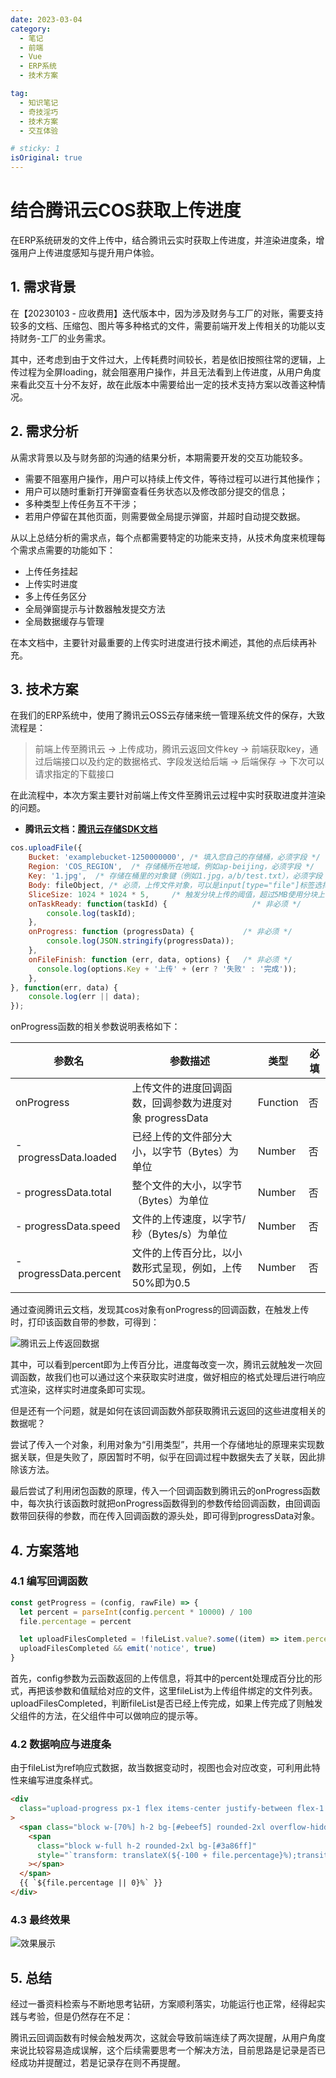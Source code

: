 ```yaml
---
date: 2023-03-04
category:
  - 笔记
  - 前端
  - Vue
  - ERP系统
  - 技术方案

tag:
  - 知识笔记
  - 奇技淫巧
  - 技术方案
  - 交互体验

# sticky: 1
isOriginal: true
---
```


# **结合腾讯云COS获取上传进度**

在ERP系统研发的文件上传中，结合腾讯云实时获取上传进度，并渲染进度条，增强用户上传进度感知与提升用户体验。
<!-- more -->

## 1. 需求背景

在【20230103 - 应收费用】迭代版本中，因为涉及财务与工厂的对账，需要支持较多的文档、压缩包、图片等多种格式的文件，需要前端开发上传相关的功能以支持财务-工厂的业务需求。

其中，还考虑到由于文件过大，上传耗费时间较长，若是依旧按照往常的逻辑，上传过程为全屏loading，就会阻塞用户操作，并且无法看到上传进度，从用户角度来看此交互十分不友好，故在此版本中需要给出一定的技术支持方案以改善这种情况。

## 2. 需求分析

从需求背景以及与财务部的沟通的结果分析，本期需要开发的交互功能较多。

* 需要不阻塞用户操作，用户可以持续上传文件，等待过程可以进行其他操作；
* 用户可以随时重新打开弹窗查看任务状态以及修改部分提交的信息；
* 多种类型上传任务互不干涉；
* 若用户停留在其他页面，则需要做全局提示弹窗，并超时自动提交数据。

从以上总结分析的需求点，每个点都需要特定的功能来支持，从技术角度来梳理每个需求点需要的功能如下：

+ 上传任务挂起
+ 上传实时进度
+ 多上传任务区分
+ 全局弹窗提示与计数器触发提交方法
+ 全局数据缓存与管理

在本文档中，主要针对最重要的上传实时进度进行技术阐述，其他的点后续再补充。

## 3. 技术方案

在我们的ERP系统中，使用了腾讯云OSS云存储来统一管理系统文件的保存，大致流程是：

> 前端上传至腾讯云 -> 上传成功，腾讯云返回文件key -> 前端获取key，通过后端接口以及约定的数据格式、字段发送给后端 -> 后端保存 -> 下次可以请求指定的下载接口

在此流程中，本次方案主要针对前端上传文件至腾讯云过程中实时获取进度并渲染的问题。

+ **腾讯云文档：[腾讯云存储SDK文档](https://www.tencentcloud.com/zh/document/product/436/43861#.E9.AB.98.E7.BA.A7.E6.8E.A5.E5.8F.A3.EF.BC.88.E6.8E.A8.E8.8D.90.EF.BC.89)**

```javascript
cos.uploadFile({
    Bucket: 'examplebucket-1250000000', /* 填入您自己的存储桶，必须字段 */
    Region: 'COS_REGION',  /* 存储桶所在地域，例如ap-beijing，必须字段 */
    Key: '1.jpg',  /* 存储在桶里的对象键（例如1.jpg，a/b/test.txt），必须字段 */
    Body: fileObject, /* 必须，上传文件对象，可以是input[type="file"]标签选择本地文件后得到的file对象 */
    SliceSize: 1024 * 1024 * 5,     /* 触发分块上传的阈值，超过5MB使用分块上传，非必须 */
    onTaskReady: function(taskId) {                   /* 非必须 */
        console.log(taskId);
    },
    onProgress: function (progressData) {           /* 非必须 */
        console.log(JSON.stringify(progressData));
    },
    onFileFinish: function (err, data, options) {   /* 非必须 */
      console.log(options.Key + '上传' + (err ? '失败' : '完成'));
    },
}, function(err, data) {
    console.log(err || data);
});
```

onProgress函数的相关参数说明表格如下：

| 参数名                  | 参数描述                                                | 类型     | 必填 |
| ----------------------- | ------------------------------------------------------- | -------- | ---- |
| onProgress              | 上传文件的进度回调函数，回调参数为进度对象 progressData | Function | 否   |
| \- progressData.loaded  | 已经上传的文件部分大小，以字节（Bytes）为单位           | Number   | 否   |
| \- progressData.total   | 整个文件的大小，以字节（Bytes）为单位                   | Number   | 否   |
| \- progressData.speed   | 文件的上传速度，以字节/秒（Bytes/s）为单位              | Number   | 否   |
| \- progressData.percent | 文件的上传百分比，以小数形式呈现，例如，上传50%即为0.5  | Number   | 否   |

通过查阅腾讯云文档，发现其cos对象有onProgress的回调函数，在触发上传时，打印该函数自带的参数，可得到：

![腾讯云上传返回数据](./assets/oss-upload-progress/腾讯云上传返回数据.png)

其中，可以看到percent即为上传百分比，进度每改变一次，腾讯云就触发一次回调函数，故我们也可以通过这个来获取实时进度，做好相应的格式处理后进行响应式渲染，这样实时进度条即可实现。

但是还有一个问题，就是如何在该回调函数外部获取腾讯云返回的这些进度相关的数据呢？

尝试了传入一个对象，利用对象为“引用类型”，共用一个存储地址的原理来实现数据关联，但是失败了，原因暂时不明，似乎在回调过程中数据失去了关联，因此排除该方法。

最后尝试了利用闭包函数的原理，传入一个回调函数到腾讯云的onProgress函数中，每次执行该函数时就把onProgress函数得到的参数传给回调函数，由回调函数带回获得的参数，而在传入回调函数的源头处，即可得到progressData对象。

## 4. 方案落地

### 4.1 编写回调函数

```javascript
const getProgress = (config, rawFile) => {
  let percent = parseInt(config.percent * 10000) / 100
  file.percentage = percent

  let uploadFilesCompleted = !fileList.value?.some((item) => item.percentage != 100)
  uploadFilesCompleted && emit('notice', true)
}
```

首先，config参数为云函数返回的上传信息，将其中的percent处理成百分比的形式，再把该参数和值赋给对应的文件，这里fileList为上传组件绑定的文件列表。
uploadFilesCompleted，判断fileList是否已经上传完成，如果上传完成了则触发父组件的方法，在父组件中可以做响应的提示等。

### 4.2 数据响应与进度条


由于fileList为ref响应式数据，故当数据变动时，视图也会对应改变，可利用此特性来编写进度条样式。

```html
<div
  class="upload-progress px-1 flex items-center justify-between flex-1 max-w-[160px] min-w-25 overflow-hidden"
>
  <span class="block w-[70%] h-2 bg-[#ebeef5] rounded-2xl overflow-hidden">
    <span
      class="block w-full h-2 rounded-2xl bg-[#3a86ff]"
      style="`transform: translateX(${-100 + file.percentage}%);transition: transform .28s ease-in-out`"
    ></span>
  </span>
  {{ `${file.percentage || 0}%` }}
</div>
```

### 4.3 最终效果

![效果展示](./assets/oss-upload-progress/效果展示.png)

## 5. 总结

经过一番资料检索与不断地思考钻研，方案顺利落实，功能运行也正常，经得起实践与考验，但是仍然存在不足：

腾讯云回调函数有时候会触发两次，这就会导致前端连续了两次提醒，从用户角度来说比较容易造成误解，这个后续需要思考一个解决方法，目前思路是记录是否已经成功并提醒过，若是记录存在则不再提醒。